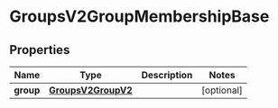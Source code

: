 
# GroupsV2GroupMembershipBase

## Properties
Name | Type | Description | Notes
------------ | ------------- | ------------- | -------------
**group** | [**GroupsV2GroupV2**](GroupsV2GroupV2.md) |  |  [optional]




